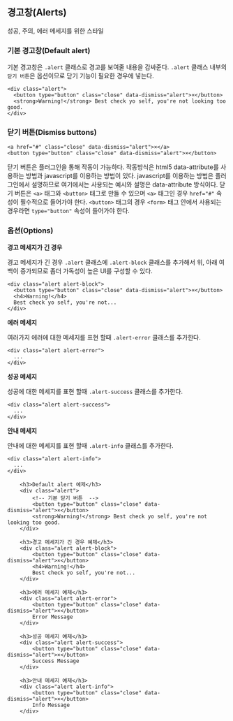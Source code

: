 <!--
{
  "id": 28,
  "title": "Alerts",
  "outline": "성공, 주의, 에러 메세지를 위한 스타일. 기본 경고창은 .alert 클래스로 경고를 보여줄 내용을 감싸준다. .alert 클래스 내부의 닫기 버튼은 옵션이므로 닫기 기능이 필요한 경우에 넣는다. 닫기 버튼은 플러그인을 통해 작동이 가능하다. 작동방식은 html5 data-attribute를 사용하는 방법과 javascript를 이용하는 방법이 있다...",
  "tags": ["widget"],
  "order": [4, 2, 8],
  "thumbnail": "4.2.08.arert.png"
}
-->

## 경고창(Alerts)

성공, 주의, 에러 메세지를 위한 스타일

### 기본 경고창(Default alert)

기본 경고창은 `.alert` 클래스로 경고를 보여줄 내용을 감싸준다. `.alert` 클래스 내부의  `닫기 버튼`은 옵션이므로 닫기 기능이 필요한 경우에 넣는다.

```
<div class="alert">
  <button type="button" class="close" data-dismiss="alert">×</button>
  <strong>Warning!</strong> Best check yo self, you're not looking too good.
</div>
```

### 닫기 버튼(Dismiss buttons)

``` 
<a href="#" class="close" data-dismiss="alert">×</a>
<button type="button" class="close" data-dismiss="alert">×</button>
```

닫기 버튼은 플러그인을 통해 작동이 가능하다. 작동방식은 html5 data-attribute를 사용하는 방법과 javascript를 이용하는 방법이 있다. javascript를 이용하는 방법은 플러그인에서 설명하므로 여기에서는 사용되는 예시와 설명은 data-attribute 방식이다. 닫기 버튼은 `<a>` 태그와 `<button>` 태그로 만들 수 있으며 `<a>` 태그인 경우 `href="#"` 속성이 필수적으로 들어가야 한다. `<button>` 태그의 경우 `<form>` 태그 안에서 사용되는 경우라면 `type="button"`  속성이 들어가야 한다.

### 옵션(Options)

__경고 메세지가 긴 경우__

경고 메세지가 긴 경우 `.alert` 클래스에 `.alert-block` 클래스를 추가해서 위, 아래 여백이 증가되므로 좀더 가독성이 높은 UI를 구성할 수 있다.

```
<div class="alert alert-block">
  <button type="button" class="close" data-dismiss="alert">×</button>
  <h4>Warning!</h4>
  Best check yo self, you're not...
</div>
```

__에러 메세지__

여러가지 에러에 대한 메세지를 표현 할때 `.alert-error` 클래스를 추가한다.

```
<div class="alert alert-error">
  ...
</div>
```

__성공 메세지__

성공에 대한 메세지를 표현 할때 `.alert-success` 클래스를 추가한다.

```
<div class="alert alert-success">
  ...
</div>
```

__안내 메세지__

안내에 대한 메세지를 표현 할때 `.alert-info` 클래스를 추가한다.

```
<div class="alert alert-info">
  ...
</div>
```

``` cm, { 'iframe-height': '619px' }
	<h3>Default alert 예제</h3>
    <div class="alert">
    	<!-- 기본 닫기 버튼  -->
        <button type="button" class="close" data-dismiss="alert">×</button>
        <strong>Warning!</strong> Best check yo self, you're not looking too good.
    </div>

	<h3>경고 메세지가 긴 경우 예제</h3>
	<div class="alert alert-block">
        <button type="button" class="close" data-dismiss="alert">×</button>
        <h4>Warning!</h4>
        Best check yo self, you're not...
    </div>

	<h3>에러 메세지 예제</h3>
	<div class="alert alert-error">
		<button type="button" class="close" data-dismiss="alert">×</button>
   		Error Message
    </div>
	
	<h3>성공 메세지 예제</h3>
	<div class="alert alert-success">
		<button type="button" class="close" data-dismiss="alert">×</button>
   		Success Message
    </div>

	<h3>안내 메세지 예제</h3>
	<div class="alert alert-info">
		<button type="button" class="close" data-dismiss="alert">×</button>
    	Info Message
    </div>
```